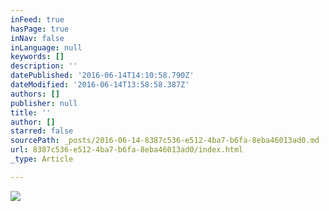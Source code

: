 ```yaml
---
inFeed: true
hasPage: true
inNav: false
inLanguage: null
keywords: []
description: ''
datePublished: '2016-06-14T14:10:58.790Z'
dateModified: '2016-06-14T13:58:58.387Z'
authors: []
publisher: null
title: ''
author: []
starred: false
sourcePath: _posts/2016-06-14-8387c536-e512-4ba7-b6fa-8eba46013ad0.md
url: 8387c536-e512-4ba7-b6fa-8eba46013ad0/index.html
_type: Article

---
```

![](https://the-grid-user-content.s3-us-west-2.amazonaws.com/d5a8709a-322f-4210-95e1-edeba8cc4139.jpg)